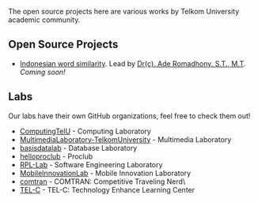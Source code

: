 The open source projects here are various works by Telkom University academic community.

## Open Source Projects

* [Indonesian word similarity](#). Lead by [Dr(c). Ade Romadhony, S.T., M.T](https://github.com/aromadhony). _Coming soon!_

## Labs

Our labs have their own GitHub organizations, feel free to check them out!

* [ComputingTelU](https://github.com/ComputingTelU) - Computing Laboratory
* [MultimediaLaboratory-TelkomUniversity](https://github.com/MultimediaLaboratory-TelkomUniversity) - Multimedia Laboratory
* [basisdatalab](https://github.com/basisdatalab) - Database Laboratory
* [helloproclub](https://github.com/helloproclub) - Proclub
* [RPL-Lab](https://github.com/f201) - Software Engineering Laboratory
* [MobileInnovationLab](https://github.com/MobileInnovationLab) - Mobile Innovation Laboratory
* [comtran](https://github.com/comtran) - COMTRAN: Competitive Traveling Nerd\
* [TEL-C](https://github.com/tel-c-laboratory) - TEL-C: Technology Enhance Learning Center
